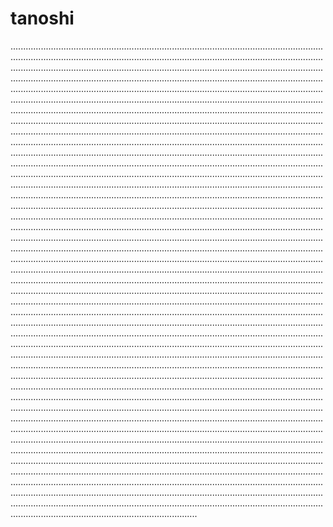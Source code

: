 # tanoshi
..........................................................................................................................................................................................................................................................................................................................................................................................................................................................................................................................................................................................................................................................................................................................................................................................................................................................................................................................................................................................................................................................................................................................................................................................................................................................................................................................................................................................................................................................................................................................................................................................................................................................................................................................................................................................................................................................................................................................................................................................................................................................................................................................................................................................................................................................................................................................................................................................................................................................................................................................................................................................................................................................................................................................................................................................................................................................................................................................................................................................................................................................................................................................................................................................................................................................................................................................................................................................................................................................................................................................................................................................................................................................................................................................................................................................................................................................................................................................................................................................................................................................................................................................................................................................................................................................................................................................................................................................................................................................................................................................................................................................................................................................................................................................................................................................................................................................................................................................................................................................................................................................................................................................................................................................................................................................................................................................................................................................................................................................................................................................................................................................................................................................................................................................................................